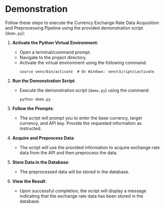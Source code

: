 # Demonstration

Follow these steps to execute the Currency Exchange Rate Data Acquisition and Preprocessing Pipeline using the provided demonstration script (`demo.py`):

1. **Activate the Python Virtual Environment**:
   - Open a terminal/command prompt.
   - Navigate to the project directory.
   - Activate the virtual environment using the following command:
     ```
     source venv/bin/activate  # On Windows: venv\Scripts\activate
     ```

2. **Run the Demonstration Script**:
   - Execute the demonstration script (`demo.py`) using the command:
     ```
     python demo.py
     ```

3. **Follow the Prompts**:
   - The script will prompt you to enter the base currency, target currency, and API key. Provide the requested information as instructed.

4. **Acquire and Preprocess Data**:
   - The script will use the provided information to acquire exchange rate data from the API and then preprocess the data.

5. **Store Data in the Database**:
   - The preprocessed data will be stored in the database.

6. **View the Result**:
   - Upon successful completion, the script will display a message indicating that the exchange rate data has been stored in the database.


